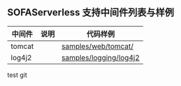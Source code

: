 ## SOFAServerless 支持中间件列表与样例
| 中间件    | 说明 | 代码样例                                                                                                             |
|--------| --- |------------------------------------------------------------------------------------------------------------------|
| tomcat | | [samples/web/tomcat/](https://github.com/sofastack-guides/sofa-ark-spring-guides/tree/master/samples/web/tomcat) | 
| log4j2 |    | [samples/logging/log4j2]()                                                                                       |

test git